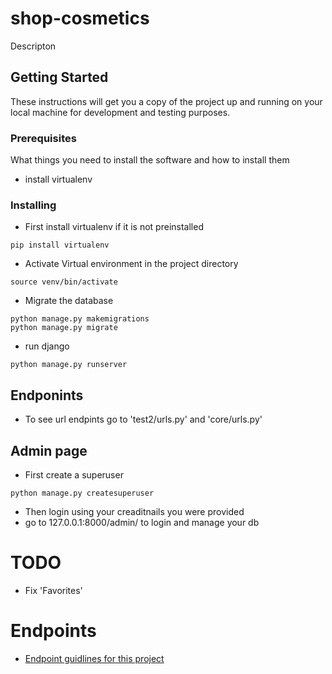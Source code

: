 # shop-cosmetics

Descripton

## Getting Started

These instructions will get you a copy of the project up and running on your local machine for development and testing purposes.

### Prerequisites

What things you need to install the software and how to install them
* install virtualenv

### Installing

* First install virtualenv if it is not preinstalled
```
pip install virtualenv
```
* Activate Virtual environment in the project directory

```
source venv/bin/activate
```

* Migrate the database
```
python manage.py makemigrations
python manage.py migrate
```
* run django

```
python manage.py runserver
```
## Endponints

* To see url endpints go to 'test2/urls.py' and 'core/urls.py'
## Admin page
* First create a superuser
```
python manage.py createsuperuser
```
* Then login using your creaditnails you were provided
* go to 127.0.0.1:8000/admin/ to login and manage your db

# TODO

* Fix 'Favorites'

# Endpoints
* [Endpoint guidlines for this project](docs/guidlines.md)
